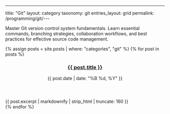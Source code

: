 ---
title: "Git"
layout: category
taxonomy: git
entries_layout: grid
permalink: /programming/git/---

Master Git version control system fundamentals. Learn essential commands, branching strategies, collaboration workflows, and best practices for effective source code management.

{% assign posts = site.posts | where: "categories", "git" %}
{% for post in posts %}
  <article class="entry">
    <header class="entry-header">
      <h3 class="entry-title">
        <a href="{{ post.url | relative_url }}">{{ post.title }}</a>
      </h3>
      <div class="entry-meta">
        <time class="entry-time">{{ post.date | date: "%B %d, %Y" }}</time>
      </div>
    </header>
    <div class="entry-excerpt">
      {{ post.excerpt | markdownify | strip_html | truncate: 160 }}
    </div>
  </article>
{% endfor %}


